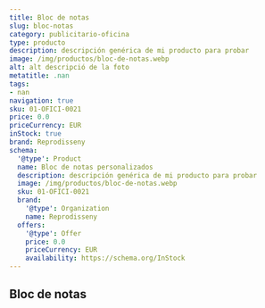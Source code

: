 ```yaml
---
title: Bloc de notas
slug: bloc-notas
category: publicitario-oficina
type: producto
description: descripción genérica de mi producto para probar
image: /img/productos/bloc-de-notas.webp
alt: alt descripció de la foto
metatitle: .nan
tags:
- nan
navigation: true
sku: 01-OFICI-0021
price: 0.0
priceCurrency: EUR
inStock: true
brand: Reprodisseny
schema:
  '@type': Product
  name: Bloc de notas personalizados
  description: descripción genérica de mi producto para probar
  image: /img/productos/bloc-de-notas.webp
  sku: 01-OFICI-0021
  brand:
    '@type': Organization
    name: Reprodisseny
  offers:
    '@type': Offer
    price: 0.0
    priceCurrency: EUR
    availability: https://schema.org/InStock
---
```


## Bloc de notas

